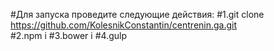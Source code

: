 
#Для запуска проведите следующие действия:
#1.git clone https://github.com/KolesnikConstantin/centrenin.ga.git    		  
#2.npm i
#3.bower i
#4.gulp
